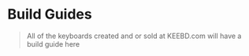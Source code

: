 # Build Guides

> All of the keyboards created and or sold at KEEBD.com will have a build guide here
